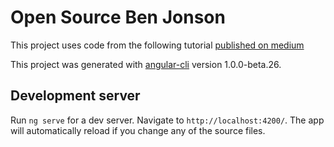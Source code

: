 # Open Source Ben Jonson


This project uses code from the following tutorial [published on medium](https://medium.com/@lsharir/visualizing-data-with-angular-and-d3-209dde784aeb)

This project was generated with [angular-cli](https://github.com/angular/angular-cli) version 1.0.0-beta.26.

## Development server
Run `ng serve` for a dev server. Navigate to `http://localhost:4200/`. The app will automatically reload if you change any of the source files.
